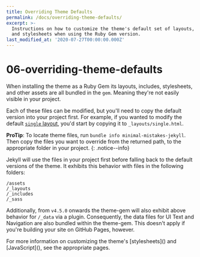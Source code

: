 ```yaml
---
title: Overriding Theme Defaults
permalink: /docs/overriding-theme-defaults/
excerpt: >-
  Instructions on how to customize the theme's default set of layouts, includes,
  and stylesheets when using the Ruby Gem version.
last_modified_at: '2020-07-27T00:00:00.000Z'
---
```


# 06-overriding-theme-defaults

When installing the theme as a Ruby Gem its layouts, includes, stylesheets, and other assets are all bundled in the `gem`. Meaning they're not easily visible in your project.

Each of these files can be modified, but you'll need to copy the default version into your project first. For example, if you wanted to modify the default [`single` layout](https://github.com/mmistakes/minimal-mistakes/blob/master/_layouts/single.html), you'd start by copying it to `_layouts/single.html`.

**ProTip**: To locate theme files, run `bundle info minimal-mistakes-jekyll`. Then copy the files you want to override from the returned path, to the appropriate folder in your project. {: .notice--info}

Jekyll will use the files in your project first before falling back to the default versions of the theme. It exhibits this behavior with files in the following folders:

```text
/assets
/_layouts
/_includes
/_sass
```

Additionally, from `v4.5.0` onwards the theme-gem will also exhibit above behavior for `/_data` via a plugin. Consequently, the data files for UI Text and Navigation are also bundled within the theme-gem. This doesn't apply if you're building your site on GitHub Pages, however.

For more information on customizing the theme's \[stylesheets\]\(\) and \[JavaScript\]\(\), see the appropriate pages.

